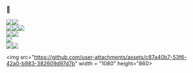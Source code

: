 ### 🙂

<div style = "display:flex;">
<img src="https://img.shields.io/badge/AWS_ECS-white?style=flat-square&logo=amazonaws">  
<img src="https://img.shields.io/badge/Oracle-white?style=flat-square&logo=oracle&logoColor=F80000">
</div>

<div style = "display:flex;">
<img src="https://img.shields.io/badge/SpringBoot-white?style=flat-square&logo=springboot">
<img src="https://img.shields.io/badge/SpringSecurity-white?style=flat-square&logo=springsecurity">
<img src="https://img.shields.io/badge/JPA-white?style=flat-square&logo=spring">
</div>

<div style = "display:flex;">
<img src="https://img.shields.io/badge/Mysql-white?style=flat-square&logo=mysql">
<img src="https://img.shields.io/badge/MariaDB-white?style=flat-square&logo=mariadb&logoColor=C0765A">
</div>

<div style = "display:flex;">
<img src="https://img.shields.io/badge/Java-white?style=flat-square&logo=openjdk&logoColor=black">
</div>

<div style = "display:flex;">
<img src="https://img.shields.io/badge/linux-white?style=flat-square&logo=linux&logoColor=333333">
<img src="https://img.shields.io/badge/docker-white?style=flat-square&logo=docker">
</div>

<img src="https://github.com/user-attachments/assets/c87a40b7-53f6-42a0-b983-382609d97d7b" width = "1080" height="860>
